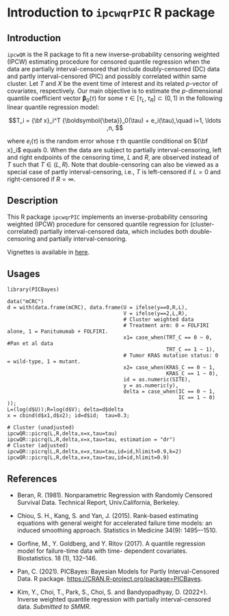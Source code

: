 # Introduction to `ipcwqrPIC` R package


## Introduction
`ipcwQR` is the R package to fit a new inverse-probability censoring weighted (IPCW) estimating procedure for censored quantile regression when the data are partially interval-censored that include doubly-censored (DC) data and partly interval-censored (PIC) and possibly correlated within same cluster.
Let $T$ and $X$ be the event time of interest and its related $p$-vector of covariates, respectively.
Our main objective is to estimate 
the $p$-dimensional quantile coefficient vector ${\boldsymbol{\beta}}_0(\tau)$
for some $\tau \in[\tau_L,\tau_R]\subset (0, 1)$ 
in the following linear quantile regression model:

$$T_i = {\bf x}_i^T {\boldsymbol{\beta}}_0(\tau) + e_i(\tau),\quad i=1, \ldots ,n, $$

where $e_i(\tau)$ is the random error 
whose $\tau$ th quantile conditional on 
${\bf x}_i$ equals 0. 
When the data are subject to partially interval-censoring, 
left and right endpoints of the censoring time, $L$ and $R$,
are observed instead of $T$ such that $T\in(L,R)$.
Note that double-censoring  can also  be viewed as 
a special case of partly interval-censoring, 
i.e., $T$ is left-censored if $L=0$ and right-censored if $R=\infty$. 


## Description
This R package `ipcwqrPIC` implements an inverse-probability censoring weighted (IPCW) procedure for censored quantile regression for (cluster-correlated) partially interval-censored data, which includes both double-censoring and partially interval-censoring.

Vignettes is available in [here](http://htmlpreview.github.io/?https://github.com/YejiStat/ipcwQR/blob/main/vignettes/ipcwQR.html).


## Usages 
```{r}
library(PICBayes)

data("mCRC")
d = with(data.frame(mCRC), data.frame(U = ifelse(y==0,R,L),
                                      V = ifelse(y==2,L,R),
                                      # Cluster weighted data
                                      # Treatment arm: 0 = FOLFIRI alone, 1 = Panitumumab + FOLFIRI.
                                      x1= case_when(TRT_C == 0 ~ 0, #Pan et al data
                                                    TRT_C == 1 ~ 1),
                                      # Tumor KRAS mutation status: 0 = wild-type, 1 = mutant.
                                      x2= case_when(KRAS_C == 0 ~ 1,
                                                    KRAS_C == 1 ~ 0),
                                      id = as.numeric(SITE),
                                      y = as.numeric(y),
                                      delta = case_when(IC == 0 ~ 1,
                                                        IC == 1 ~ 0)
));
L=(log(d$U));R=log(d$V); delta=d$delta
x = cbind(d$x1,d$x2); id=d$id;  tau=0.3;

# Cluster (unadjusted)
ipcwQR::picrq(L,R,delta,x=x,tau=tau)
ipcwQR::picrq(L,R,delta,x=x,tau=tau, estimation = "dr")
# Cluster (adjusted)
ipcwQR::picrq(L,R,delta,x=x,tau=tau,id=id,hlimit=0.9,k=2)
ipcwQR::picrq(L,R,delta,x=x,tau=tau,id=id,hlimit=0.9)
```


## References

* Beran, R. (1981). Nonparametric Regression with Randomly Censored Survival Data. Technical Report, Univ.California, Berkeley.

* Chiou, S. H., Kang, S. and Yan, J. (2015). 
Rank-based estimating equations with general weight for accelerated failure time models: an induced smoothing approach.
Statistics in Medicine 34(9): 1495–-1510.

* Gorfine, M., Y. Goldberg, and Y. Ritov (2017). A quantile regression model for failure-time data with time-
dependent covariates. Biostatistics. 18 (1), 132–146.

* Pan, C. (2021). 
PICBayes: Bayesian Models for Partly Interval-Censored Data. R package. 
https://CRAN.R-project.org/package=PICBayes.

* Kim, Y., Choi, T., Park, S., Choi, S. and Bandyopadhyay, D. (2022+). 
Inverse weighted quantile regression with partially interval-censored data.
*Submitted to SMMR*.

